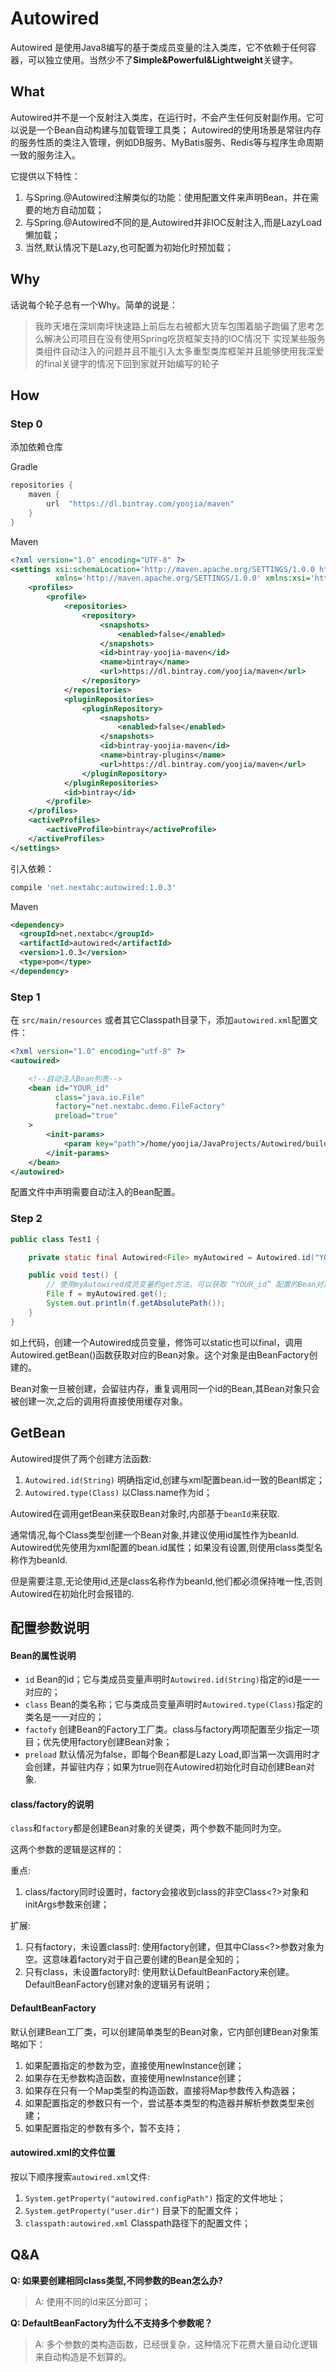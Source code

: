 # Autowired 

Autowired 是使用Java8编写的基于类成员变量的注入类库，它不依赖于任何容器，可以独立使用。当然少不了**Simple&Powerful&Lightweight**关键字。

## What

Autowired并不是一个反射注入类库，在运行时，不会产生任何反射副作用。它可以说是一个Bean自动构建与加载管理工具类；
Autowired的使用场景是常驻内存的服务性质的类注入管理，例如DB服务、MyBatis服务、Redis等与程序生命周期一致的服务注入。

它提供以下特性：

1. 与Spring.@Autowired注解类似的功能：使用配置文件来声明Bean，并在需要的地方自动加载；
1. 与Spring.@Autowired不同的是,Autowired并非IOC反射注入,而是LazyLoad懒加载；
1. 当然,默认情况下是Lazy,也可配置为初始化时预加载； 

## Why

话说每个轮子总有一个Why。简单的说是：

> 我昨天堵在深圳南坪快速路上前后左右被都大货车包围着脑子跑偏了思考怎么解决公司项目在没有使用Spring吃货框架支持的IOC情况下
> 实现某些服务类组件自动注入的问题并且不能引入太多重型类库框架并且能够使用我深爱的final关键字的情况下回到家就开始编写的轮子

## How

### Step 0

添加依赖仓库

Gradle
```groovy
repositories {
    maven {
        url  "https://dl.bintray.com/yoojia/maven" 
    }
}
```

Maven
```xml
<?xml version="1.0" encoding="UTF-8" ?>
<settings xsi:schemaLocation='http://maven.apache.org/SETTINGS/1.0.0 http://maven.apache.org/xsd/settings-1.0.0.xsd'
          xmlns='http://maven.apache.org/SETTINGS/1.0.0' xmlns:xsi='http://www.w3.org/2001/XMLSchema-instance'>
    <profiles>
        <profile>
            <repositories>
                <repository>
                    <snapshots>
                        <enabled>false</enabled>
                    </snapshots>
                    <id>bintray-yoojia-maven</id>
                    <name>bintray</name>
                    <url>https://dl.bintray.com/yoojia/maven</url>
                </repository>
            </repositories>
            <pluginRepositories>
                <pluginRepository>
                    <snapshots>
                        <enabled>false</enabled>
                    </snapshots>
                    <id>bintray-yoojia-maven</id>
                    <name>bintray-plugins</name>
                    <url>https://dl.bintray.com/yoojia/maven</url>
                </pluginRepository>
            </pluginRepositories>
            <id>bintray</id>
        </profile>
    </profiles>
    <activeProfiles>
        <activeProfile>bintray</activeProfile>
    </activeProfiles>
</settings>
```

引入依赖：

```groovy
compile 'net.nextabc:autowired:1.0.3'
```

Maven
```xml
<dependency>
  <groupId>net.nextabc</groupId>
  <artifactId>autowired</artifactId>
  <version>1.0.3</version>
  <type>pom</type>
</dependency>
```

### Step 1

在 `src/main/resources` 或者其它Classpath目录下，添加`autowired.xml`配置文件：

```xml
<?xml version="1.0" encoding="utf-8" ?>
<autowired>

    <!--自动注入Bean列表-->
    <bean id="YOUR_id"
          class="java.io.File"
          factory="net.nextabc.demo.FileFactory"
          preload="true"
    >
        <init-params>
            <param key="path">/home/yoojia/JavaProjects/Autowired/build.gradle</param>
        </init-params>
    </bean>
</autowired>
```

配置文件中声明需要自动注入的Bean配置。

### Step 2

```java
public class Test1 {

    private static final Autowired<File> myAutowired = Autowired.id("YOUR_id");

    public void test() {
        // 使用myAutowired成员变量的get方法，可以获取 “YOUR_id” 配置的Bean对象。
        File f = myAutowired.get();
        System.out.println(f.getAbsolutePath());
    }
}
```

如上代码，创建一个Autowired成员变量，修饰可以static也可以final，调用Autowired.getBean()函数获取对应的Bean对象。这个对象是由BeanFactory创建的。

Bean对象一旦被创建，会留驻内存，重复调用同一个id的Bean,其Bean对象只会被创建一次,之后的调用将直接使用缓存对象。

## GetBean

Autowired提供了两个创建方法函数:

1. `Autowired.id(String)` 明确指定id,创建与xml配置bean.id一致的Bean绑定；
1. `Autowired.type(Class)` 以Class.name作为id；

Autowired在调用getBean来获取Bean对象时,内部基于`beanId`来获取.
 
通常情况,每个Class类型创建一个Bean对象,并建议使用id属性作为beanId. Autowired优先使用为xml配置的bean.id属性；如果没有设置,则使用class类型名称作为beanId.

但是需要注意,无论使用id,还是class名称作为beanId,他们都必须保持唯一性,否则Autowired在初始化时会报错的.

## 配置参数说明

#### Bean的属性说明

- `id` Bean的id；它与类成员变量声明时`Autowired.id(String)`指定的id是一一对应的；
- `class` Bean的类名称；它与类成员变量声明时`Autowired.type(Class)`指定的类名是一一对应的；
- `factofy` 创建Bean的Factory工厂类。class与factory两项配置至少指定一项目；优先使用factory创建Bean对象；
- `preload` 默认情况为false，即每个Bean都是Lazy Load,即当第一次调用时才会创建，并留驻内存；如果为true则在Autowired初始化时自动创建Bean对象.

#### class/factory的说明

`class`和`factory`都是创建Bean对象的关键类，两个参数不能同时为空。

这两个参数的逻辑是这样的：

重点:
1. class/factory同时设置时，factory会接收到class的非空Class<?>对象和initArgs参数来创建；

扩展:
1. 只有factory，未设置class时: 使用factory创建，但其中Class<?>参数对象为空。这意味着factory对于自己要创建的Bean是全知的；
1. 只有class，未设置factory时: 使用默认DefaultBeanFactory来创建。DefaultBeanFactory创建对象的逻辑另有说明；

#### DefaultBeanFactory

默认创建Bean工厂类，可以创建简单类型的Bean对象，它内部创建Bean对象策略如下：

1. 如果配置指定的参数为空，直接使用newInstance创建；
2. 如果存在无参数构造函数，直接使用newInstance创建；
3. 如果存在只有一个Map类型的构造函数，直接将Map参数传入构造器；
4. 如果配置指定的参数只有一个，尝试基本类型的构造器并解析参数类型来创建；
5. 如果配置指定的参数有多个，暂不支持；

#### autowired.xml的文件位置

按以下顺序搜索`autowired.xml`文件:

1. `System.getProperty("autowired.configPath")` 指定的文件地址；
1. `System.getProperty("user.dir")` 目录下的配置文件；
1. `classpath:autowired.xml` Classpath路径下的配置文件；

## Q&A

**Q: 如果要创建相同class类型,不同参数的Bean怎么办?**

>A: 使用不同的Id来区分即可；

**Q: DefaultBeanFactory为什么不支持多个参数呢？**

> A: 多个参数的类构造函数，已经很复杂，这种情况下花费大量自动化逻辑来自动构造是不划算的。